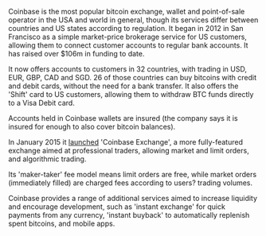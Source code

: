 Coinbase is the most popular bitcoin exchange, wallet and point-of-sale operator in the USA and world in general, though its services differ between countries and US states according to regulation. It began in 2012 in San Francisco as a simple market-price brokerage service for US customers, allowing them to connect customer accounts to regular bank accounts. It has raised over $106m in funding to date.

It now offers accounts to customers in 32 countries, with trading in USD, EUR, GBP, CAD and SGD. 26 of those countries can buy bitcoins with credit and debit cards, without the need for a bank transfer. It also offers the 'Shift' card to US customers, allowing them to withdraw BTC funds directly to a Visa Debit card.

Accounts held in Coinbase wallets are insured (the company says it is insured for enough to also cover bitcoin balances). 

In January 2015 it [launched](https://blog.coinbase.com/2015/01/26/coinbase-launches-first-regulated-bitcoin-exchange/) 'Coinbase Exchange', a more fully-featured exchange aimed at professional traders, allowing market and limit orders, and algorithmic trading.

Its 'maker-taker' fee model means limit orders are free, while market orders (immediately filled) are charged fees according to users? trading volumes.

Coinbase provides a range of additional services aimed to increase liquidity and encourage development, such as 'instant exchange' for quick payments from any currency, 'instant buyback' to automatically replenish spent bitcoins, and mobile apps.
